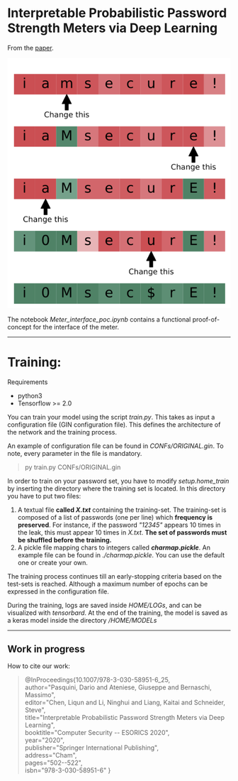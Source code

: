 # Interpretable Probabilistic Password Strength Meters via Deep Learning

From the [paper](https://arxiv.org/pdf/2004.07179.pdf).

<p align="center">
	<img src ="head.png" />
</p>

The notebook *Meter_interface_poc.ipynb*  contains a functional proof-of-concept for the interface of the meter. 

---

# Training:
Requirements 
* python3
* Tensorflow >= 2.0

You can train your model using the script *train.py*. This takes as input a configuration file (GIN configuration file).  This defines the architecture of the network and the training process.<br>

An example of configuration file can be found in *CONFs/ORIGINAL.gin*.  To note, every parameter in the file is mandatory.<br>

> py train.py CONFs/ORIGINAL.gin

In order to train on your password set, you have to modify *setup.home_train* by inserting the directory where the training set is located. In this directory you have to put two files:

1. A textual file **called *X.txt*** containing the training-set. The training-set is composed of a list of passwords (one per line) which **frequency is preserved**. For instance, if the password *"12345"* appears 10 times in the leak, this must appear 10 times in *X.txt*. **The set of passwords must be shuffled before the training.** 
2. A pickle file mapping chars to integers called ***charmap.pickle***. An example file can be found in *./charmap.pickle*. You can use the default one or create your own.

The training process continues till an early-stopping criteria based on the test-sets is reached. Although a maximum number of epochs can be expressed in the configuration file.

During the training, logs are saved inside *HOME/LOGs*, and can be visualized with *tensorbard*. At the end of the training, the model is saved as a keras model inside the directory */HOME/MODELs* 

---
Work in progress
---

How to cite our work:

> @InProceedings{10.1007/978-3-030-58951-6_25,<br>
> 	author="Pasquini, Dario
> 	and Ateniese, Giuseppe
> 	and Bernaschi, Massimo",<br>
> 	editor="Chen, Liqun
> 	and Li, Ninghui
> 	and Liang, Kaitai
> 	and Schneider, Steve",<br>
> 	title="Interpretable Probabilistic Password Strength Meters via Deep Learning",<br>
> 	booktitle="Computer Security -- ESORICS 2020",<br>
> 	year="2020",<br>
> 	publisher="Springer International Publishing",<br>
> 	address="Cham",<br>
> 	pages="502--522",<br>
> 	isbn="978-3-030-58951-6"
> }


